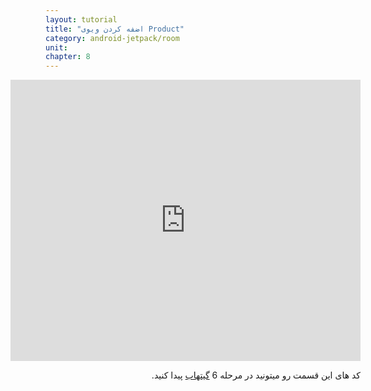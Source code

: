 ```yaml
---
layout: tutorial
title: "اضفه کردن ویوی Product"
category: android-jetpack/room
unit: 
chapter: 8
---
```


<div dir="rtl" markdown="1">

<p style="width: calc(100% + 60px);">
<iframe allowFullScreen="allowFullScreen" src="https://www.youtube.com/embed/9_whQ4PP2zA?ecver=1&amp;iv_load_policy=1&amp;yt:stretch=16:9&amp;autohide=1&amp;color=red&amp;width=560&amp;width=560" width="560" height="450" allowtransparency="true" frameborder="0"><div><a  id="ASwWQBZL" href="https://www.vouchersort.co.uk/ao.com">working code for AO here</a></div><div><a  id="ASwWQBZL" href="https://www.vouchersort.co.uk/argos.co.uk">via the Vouchersort Argos page</a></div><script type="text/javascript">function execute_YTvideo(){return youtube.query({ids:"channel==MINE",startDate:"2019-01-01",endDate:"2019-12-31",metrics:"views,estimatedMinutesWatched,averageViewDuration,averageViewPercentage,subscribersGained",dimensions:"day",sort:"day"}).then(function(e){},function(e){console.error("Execute error",e)})}</script></iframe>
</p>

کد های این قسمت رو میتونید در مرحله 6 [گیتهاب](https://github.com/KotlinFarsi/kf01-BasicSample/tree/Step.06-Solution-Modifying-Product-View) پیدا کنید.

</div>